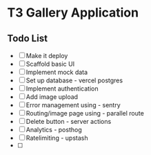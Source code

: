 # T3 Gallery Application

## Todo List

- [ ] Make it deploy
- [ ] Scaffold basic UI
- [ ] Implement mock data
- [ ] Set up database - vercel postgres
- [ ] Implement authentication
- [ ] Add image upload
- [ ] Error management using - sentry
- [ ] Routing/image page using - parallel route
- [ ] Delete button - server actions
- [ ] Analytics - posthog
- [ ] Ratelimiting - upstash
- [ ]
